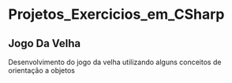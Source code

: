 # Projetos_Exercicios_em_CSharp

## Jogo Da Velha

Desenvolvimento do jogo da velha utilizando alguns conceitos de orientação a objetos

